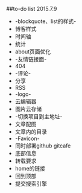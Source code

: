 ##to-do list 2015.7.9

* -blockquote、list的样式-
* 博客样式
* 时间轴
* 统计
* about页面优化
* -友情链接面-
* 404
* -评论-
* 分享
* RSS
* -logo-
* 云编辑器
* 图片云存储
* -切换项目到主地址-
* 文章配图
* 文章内的目录
* -Favicon-
* 同时部署github gitcafe
* 底部信息
* 转载要求
* home的链接
* 回到顶部
* 提交搜索引擎